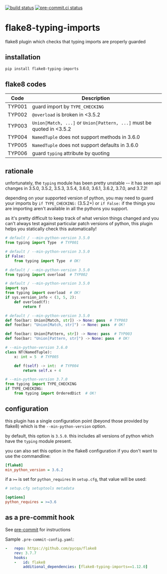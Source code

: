 [![build status](https://github.com/asottile/flake8-typing-imports/actions/workflows/main.yml/badge.svg)](https://github.com/asottile/flake8-typing-imports/actions/workflows/main.yml)
[![pre-commit.ci status](https://results.pre-commit.ci/badge/github/asottile/flake8-typing-imports/main.svg)](https://results.pre-commit.ci/latest/github/asottile/flake8-typing-imports/main)

flake8-typing-imports
=====================

flake8 plugin which checks that typing imports are properly guarded

## installation

```bash
pip install flake8-typing-imports
```

## flake8 codes

| Code   | Description                                                           |
|--------|-----------------------------------------------------------------------|
| TYP001 | guard import by `TYPE_CHECKING`                                       |
| TYP002 | `@overload` is broken in <3.5.2                                       |
| TYP003 | `Union[Match, ...]` or `Union[Pattern, ...]` must be quoted in <3.5.2 |
| TYP004 | `NamedTuple` does not support methods in 3.6.0                        |
| TYP005 | `NamedTuple` does not support defaults in 3.6.0                       |
| TYP006 | guard `typing` attribute by quoting                                   |

## rationale

unfortunately, the `typing` module has been pretty unstable -- it has seen api
changes in 3.5.0, 3.5.2, 3.5.3, 3.5.4, 3.6.0, 3.6.1, 3.6.2, 3.7.0, and 3.7.2!

depending on your supported version of python, you may need to guard your
imports by `if TYPE_CHECKING:` (3.5.2+) or `if False:` if the things you are
importing aren't available in all the pythons you support.

as it's pretty difficult to keep track of what version things changed and you
can't always test against particular patch versions of python, this plugin
helps you statically check this automatically!

```python
# default / --min-python-version 3.5.0
from typing import Type  # TYP001
```

```python
# default / --min-python-version 3.5.0
if False:
    from typing import Type  # OK!
```

```python
# default / --min-python-version 3.5.0
from typing import overload  # TYP002
```

```python
# default / --min-python-version 3.5.0
import sys
from typing import overload  # OK!
if sys.version_info < (3, 5, 2):
    def overload(f):
        return f
```

```python
# default / --min-python-version 3.5.0
def foo(bar: Union[Match, str]) -> None: pass  # TYP003
def foo(bar: "Union[Match, str]") -> None: pass  # OK!

def foo(bar: Union[Pattern, str]) -> None: pass  # TYP003
def foo(bar: "Union[Pattern, str]") -> None: pass  # OK!
```

```python
# --min-python-version 3.6.0
class NT(NamedTuple):
    x: int = 5  # TYP005

    def f(self) -> int:  # TYP004
        return self.x + 4
```

```python
# --min-python-version 3.7.0
from typing import TYPE_CHECKING
if TYPE_CHECKING:
    from typing import OrderedDict  # OK!
```

## configuration

this plugin has a single configuration point (beyond those provided by flake8)
which is the `--min-python-version` option.

by default, this option is `3.5.0`.  this includes all versions of python
which have the `typing` module present.

you can also set this option in the flake8 configuration if you don't want
to use the commandline:

```ini
[flake8]
min_python_version = 3.6.2
```

if a `>=` is set for `python_requires` in `setup.cfg`, that value will be used:

```ini
# setup.cfg setuptools metadata

[options]
python_requires = >=3.6
```

## as a pre-commit hook

See [pre-commit](https://github.com/pre-commit/pre-commit) for instructions

Sample `.pre-commit-config.yaml`:

```yaml
-   repo: https://github.com/pycqa/flake8
    rev: 3.7.7
    hooks:
    -   id: flake8
        additional_dependencies: [flake8-typing-imports==1.12.0]
```
